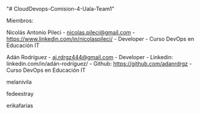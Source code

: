 "# CloudDevops-Comision-4-Uala-Team1" 

Miembros:

Nicolás Antonio Pileci - nicolas.pileci@gmail.com - https://www.linkedin.com/in/nicolaspileci/ - Developer - Curso DevOps en Educación IT 


Adán Rodríguez - aj.rdrgz444@gmail.com - Developer  - Linkedin: linkedin.com/in/adán-rodríguez/ - Github: https://github.com/adanrdrgz - Curso DevOps en Educación IT 


melanivila


fedeestray


erikafarias
